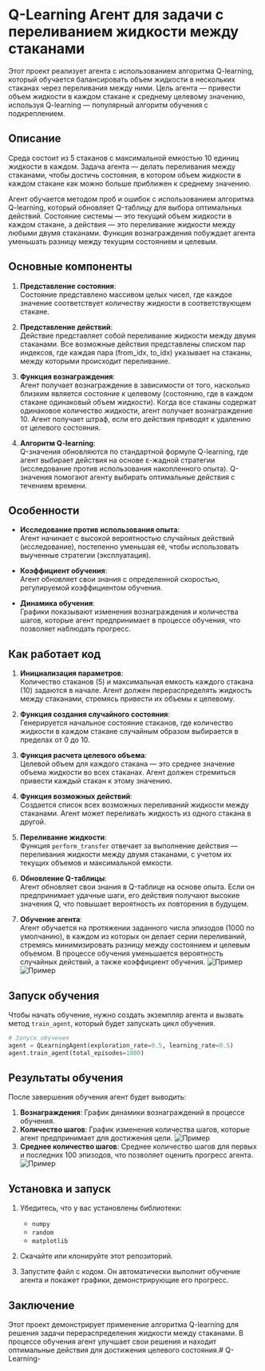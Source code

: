 # Q-Learning Агент для задачи с переливанием жидкости между стаканами

Этот проект реализует агента с использованием алгоритма Q-learning, который обучается балансировать объем жидкости в нескольких стаканах через переливания между ними. Цель агента — привести объем жидкости в каждом стакане к среднему целевому значению, используя Q-learning — популярный алгоритм обучения с подкреплением.

## Описание

Среда состоит из 5 стаканов с максимальной емкостью 10 единиц жидкости в каждом. Задача агента — делать переливания между стаканами, чтобы достичь состояния, в котором объем жидкости в каждом стакане как можно больше приближен к среднему значению.

Агент обучается методом проб и ошибок с использованием алгоритма Q-learning, который обновляет Q-таблицу для выбора оптимальных действий. Состояние системы — это текущий объем жидкости в каждом стакане, а действия — это переливание жидкости между любыми двумя стаканами. Функция вознаграждения побуждает агента уменьшать разницу между текущим состоянием и целевым.

## Основные компоненты

1. **Представление состояния**:  
   Состояние представлено массивом целых чисел, где каждое значение соответствует количеству жидкости в соответствующем стакане.

2. **Представление действий**:  
   Действие представляет собой переливание жидкости между двумя стаканами. Все возможные действия представлены списком пар индексов, где каждая пара (from_idx, to_idx) указывает на стаканы, между которыми происходит переливание.

3. **Функция вознаграждения**:  
   Агент получает вознаграждение в зависимости от того, насколько близким является состояние к целевому (состоянию, где в каждом стакане одинаковый объем жидкости). Когда все стаканы содержат одинаковое количество жидкости, агент получает вознаграждение 10. Агент получает штраф, если его действия приводят к удалению от целевого состояния.

4. **Алгоритм Q-learning**:  
   Q-значения обновляются по стандартной формуле Q-learning, где агент выбирает действия на основе ε-жадной стратегии (исследование против использования накопленного опыта). Q-значения помогают агенту выбирать оптимальные действия с течением времени.

## Особенности

- **Исследование против использования опыта**:  
   Агент начинает с высокой вероятностью случайных действий (исследование), постепенно уменьшая её, чтобы использовать выученные стратегии (эксплуатация).
  
- **Коэффициент обучения**:  
   Агент обновляет свои знания с определенной скоростью, регулируемой коэффициентом обучения.

- **Динамика обучения**:  
   Графики показывают изменения вознаграждения и количества шагов, которые агент предпринимает в процессе обучения, что позволяет наблюдать прогресс.

## Как работает код

1. **Инициализация параметров**:  
   Количество стаканов (5) и максимальная емкость каждого стакана (10) задаются в начале. Агент должен перераспределять жидкость между стаканами, стремясь привести их объемы к целевому.

2. **Функция создания случайного состояния**:  
   Генерируется начальное состояние стаканов, где количество жидкости в каждом стакане случайным образом выбирается в пределах от 0 до 10.

3. **Функция расчета целевого объема**:  
   Целевой объем для каждого стакана — это среднее значение объема жидкости во всех стаканах. Агент должен стремиться привести каждый стакан к этому значению.

4. **Функция возможных действий**:  
   Создается список всех возможных переливаний жидкости между стаканами. Агент может переливать жидкость из одного стакана в другой.

5. **Переливание жидкости**:  
   Функция `perform_transfer` отвечает за выполнение действия — переливания жидкости между двумя стаканами, с учетом их текущих объемов и максимальной емкости.

6. **Обновление Q-таблицы**:  
   Агент обновляет свои знания в Q-таблице на основе опыта. Если он предпринимает удачные шаги, его действия получают высокие значения Q, что повышает вероятность их повторения в будущем.

7. **Обучение агента**:  
   Агент обучается на протяжении заданного числа эпизодов (1000 по умолчанию), в каждом из которых он делает серии переливаний, стремясь минимизировать разницу между состоянием и целевым объемом. В процессе обучения уменьшается вероятность случайных действий, а также коэффициент обучения.
   ![Пример](images/start.png)
   ![Пример](images/finish.png)


## Запуск обучения

Чтобы начать обучение, нужно создать экземпляр агента и вызвать метод `train_agent`, который будет запускать цикл обучения.

```python
# Запуск обучения
agent = QLearningAgent(exploration_rate=0.5, learning_rate=0.5)
agent.train_agent(total_episodes=1000)
```

## Результаты обучения

После завершения обучения агент будет выводить:

1. **Вознаграждения**: График динамики вознаграждений в процессе обучения.
2. **Количество шагов**: График изменения количества шагов, которые агент предпринимает для достижения цели.
   ![Пример](images/output.png)
3. **Среднее количество шагов**: Среднее количество шагов для первых и последних 100 эпизодов, что позволяет оценить прогресс агента.
   ![Пример](images/avg.png)

## Установка и запуск

1. Убедитесь, что у вас установлены библиотеки:
   - `numpy`
   - `random`
   - `matplotlib`

2. Скачайте или клонируйте этот репозиторий.

3. Запустите файл с кодом. Он автоматически выполнит обучение агента и покажет графики, демонстрирующие его прогресс.

## Заключение

Этот проект демонстрирует применение алгоритма Q-learning для решения задачи перераспределения жидкости между стаканами. В процессе обучения агент улучшает свои решения и находит оптимальные действия для достижения целевого состояния.# Q-Learning-
